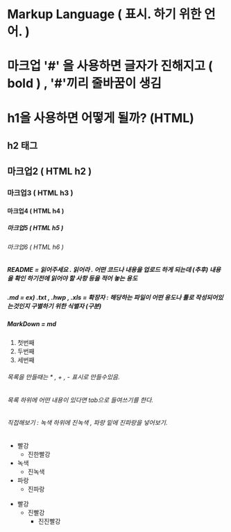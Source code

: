 # Markup Language ( 표시. 하기 위한 언어. )

# 마크업 '#' 을 사용하면 글자가 진해지고 ( bold ) , '#'끼리 줄바꿈이 생김

<h1> h1을 사용하면 어떻게 될까? (HTML) </h1>
<h2> h2 태그 </h2>

## 마크업2 ( HTML h2 ) 
### 마크업3 ( HTML h3 )
#### 마크업4 ( HTML h4 )
##### 마크업5 ( HTML h5 )
###### 마크업6 ( HTML h6 )


##### README = 읽어주세요 . 읽어라 . 어떤 코드나 내용을 업로드 하게 되는데 (추후) 내용을 확인 하기전에 읽어야 할 사항 등을 적어 놓는 용도
##### .md = ex) .txt , .hwp , .xls = 확장자 : 해당하는 파일이 어떤 용도나 툴로 작성되어있는것인지 구별하기 위한 식별자 (구분)
##### MarkDown = md

1. 첫번째
2. 두번째
3. 세번째

###### 목록을 만들때는 * , + , - 표시로 만들수있음. 
###### 목록 하위에 어떤 내용이 있다면 tab으로 들여쓰기를 한다.
###### 직접해보기 : 녹색 하위에 진녹색 , 파랑 밑에 진파랑을 넣어보기.
* 빨강
  * 진한빨강
* 녹색
  * 진녹색 
* 파랑
  * 진파랑

+ 빨강
  + 진빨강
    + 진진빨강  
